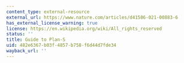 ```yaml
---
content_type: external-resource
external_url: https://www.nature.com/articles/d41586-021-00883-6
has_external_license_warning: true
license: https://en.wikipedia.org/wiki/All_rights_reserved
status: ''
title: Guide to Plan-S
uid: 482e6367-b03f-4857-b758-f6d44d7fde34
wayback_url: ''
---
```


